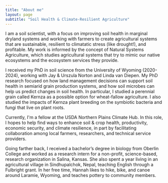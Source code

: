 ```yaml
---
title: "About me"
layout: page
subtitle: "Soil Health & Climate-Resilient Agriculture"
---
```


I am a soil scientist, with a focus on improving soil health in marginal dryland 
systems and working with farmers to create agricultural systems that are 
sustainable, resilient to climatatic stress (like drought!), and profitable. 
My work is informed by the concept of Natural Systems Agriculture, which studies 
agricultural systems that try to mimic our native ecosystems and the ecosystem 
services they provide. 


I received my PhD in soil science from the University of Wyoming (2020-2024), 
working with Jay & Urszula Norton and Linda van Diepen. My PhD research focused 
on how land management decisions can support soil health in semiarid grain 
production systems, and how soil microbes can help us predict changes in soil 
health. In particular, I studied a perennial grain called Kernza as a possible 
option for wheat-fallow agriculture. I also studied the impacts of Kernza plant 
breeding on the symbiotic bacteria and fungi that live on plant roots. 

Currently, I'm a fellow at the USDA Northern Plains Climate Hub. In this role,
I hopes to help find ways to enhance soil & crop health, productivity, economic 
security, and climate resilience, in part by facilitating collaboration among 
local farmers, researchers, and technical service providers.

Going farther back, I received a bachelor’s degree in biology from Oberlin 
College and worked as a research intern for a non-profit, science-based, 
research organization in Salina, Kansas. She also spent a year living in an 
agricultural village in Sindhupalchok, Nepal, teaching English through a 
Fulbright grant. In her free time, Hannah likes to hike, bike, and canoe around 
Laramie, Wyoming, and teaches pottery to community members.
